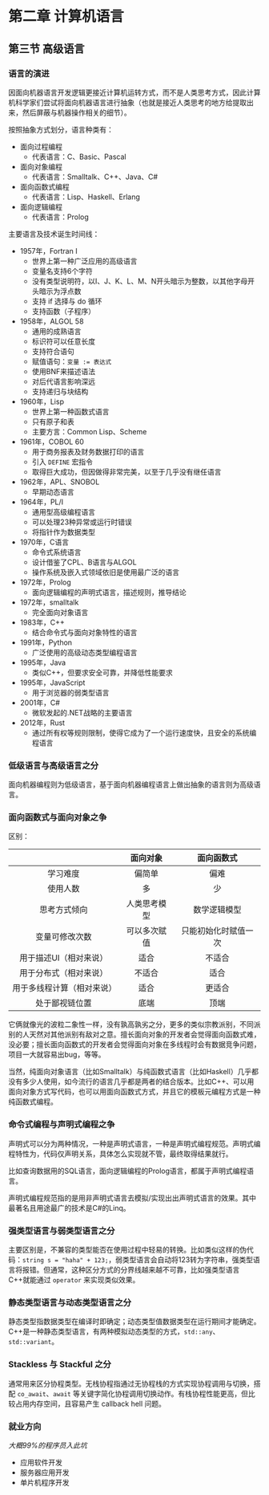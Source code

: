 # 第二章 计算机语言

## 第三节 高级语言

### 语言的演进

因面向机器语言开发逻辑更接近计算机运转方式，而不是人类思考方式，因此计算机科学家们尝试将面向机器语言进行抽象（也就是接近人类思考的地方给提取出来，然后屏蔽与机器操作相关的细节）。

按照抽象方式划分，语言种类有：

- 面向过程编程
	+ 代表语言：C、Basic、Pascal
- 面向对象编程
	+ 代表语言：Smalltalk、C++、Java、C#
- 面向函数式编程
	+ 代表语言：Lisp、Haskell、Erlang
- 面向逻辑编程
	+ 代表语言：Prolog

主要语言及技术诞生时间线：

- 1957年，Fortran I
	+ 世界上第一种广泛应用的高级语言
	+ 变量名支持6个字符
	+ 没有类型说明符，以I、J、K、L、M、N开头暗示为整数，以其他字母开头暗示为浮点数
	+ 支持 if 选择与 do 循环
	+ 支持函数（子程序）
- 1958年，ALGOL 58
	+ 通用的成熟语言
	+ 标识符可以任意长度
	+ 支持符合语句
	+ 赋值语句：`变量 := 表达式`
	+ 使用BNF来描述语法
	+ 对后代语言影响深远
	+ 支持递归与块结构
- 1960年，Lisp
	+ 世界上第一种函数式语言
	+ 只有原子和表
	+ 主要方言：Common Lisp、Scheme
- 1961年，COBOL 60
	+ 用于商务报表及财务数据打印的语言
	+ 引入 `DEFINE` 宏指令
	+ 取得巨大成功，但因做得非常完美，以至于几乎没有继任语言
- 1962年，APL、SNOBOL
    + 早期动态语言
- 1964年，PL/I
	+ 通用型高级编程语言
	+ 可以处理23种异常或运行时错误
	+ 将指针作为数据类型
- 1970年，C语言
	+ 命令式系统语言
	+ 设计借鉴了CPL、B语言与ALGOL
	+ 操作系统及嵌入式领域依旧是使用最广泛的语言
- 1972年，Prolog
    + 面向逻辑编程的声明式语言，描述规则，推导结论
- 1972年，smalltalk
    + 完全面向对象语言
- 1983年，C++
    + 结合命令式与面向对象特性的语言
- 1991年，Python
    + 广泛使用的高级动态类型编程语言
- 1995年，Java
    + 类似C++，但要求安全可靠，并降低性能要求
- 1995年，JavaScript
    + 用于浏览器的弱类型语言
- 2001年，C#
    + 微软发起的.NET战略的主要语言
- 2012年，Rust
    + 通过所有权等规则限制，使得它成为了一个运行速度快，且安全的系统编程语言

### 低级语言与高级语言之分

面向机器编程则为低级语言，基于面向机器编程语言上做出抽象的语言则为高级语言。

### 面向函数式与面向对象之争

区别：

| | 面向对象 | 面向函数式 |
| :---: | :---: | :---: |
| 学习难度 | 偏简单 | 偏难 |
| 使用人数 | 多 | 少 |
| 思考方式倾向 | 人类思考模型 | 数学逻辑模型 |
| 变量可修改次数 | 可以多次赋值 | 只能初始化时赋值一次 |
| 用于描述UI（相对来说） | 适合 | 不适合 |
| 用于分布式（相对来说） | 不适合 | 适合 |
| 用于多线程计算（相对来说） | 适合 | 更适合 |
| 处于鄙视链位置 | 底端 | 顶端 |

它俩就像光的波粒二象性一样，没有孰高孰劣之分，更多的类似宗教派别，不同派别的人天然对其他派别有敌对之意。擅长面向对象的开发者会觉得面向函数式难，没必要；擅长面向函数式的开发者会觉得面向对象在多线程时会有数据竞争问题，项目一大就容易出bug，等等。

当然，纯面向对象语言（比如Smalltalk）与纯函数式语言（比如Haskell）几乎都没有多少人使用，如今流行的语言几乎都是两者的结合版本。比如C++、可以用面向对象方式写代码，也可以用面向函数式方式，并且它的模板元编程方式是一种纯函数式编程。

### 命令式编程与声明式编程之争

声明式可以分为两种情况，一种是声明式语言，一种是声明式编程规范。声明式编程特性为，代码仅声明关系，具体怎么实现就不管，最终取得结果就行。

比如查询数据用的SQL语言，面向逻辑编程的Prolog语言，都属于声明式编程语言。

声明式编程规范指的是用非声明式语言去模拟/实现出出声明式语言的效果。其中最著名且用途最广的技术是C#的Linq。

### 强类型语言与弱类型语言之分

主要区别是，不兼容的类型能否在使用过程中轻易的转换。比如类似这样的伪代码：`string s = "haha" + 123;`，弱类型语言会自动将123转为字符串，强类型语言将报错。但通常，这种区分方式的分界线越来越不可靠，比如强类型语言C++就能通过 `operator` 来实现类似效果。

### 静态类型语言与动态类型语言之分

静态类型指数据类型在编译时即确定；动态类型值数据类型在运行期间才能确定。C++是一种静态类型语言，有两种模拟动态类型的方式，`std::any`、`std::variant`。

### Stackless 与 Stackful 之分

通常用来区分协程类型。无栈协程指通过无协程栈的方式实现协程调用与切换，搭配 `co_await`、`await` 等关键字简化协程调用切换动作。有栈协程性能更高，但比较占用内存空间，且容易产生 callback hell 问题。

### 就业方向

*大概99%的程序员入此坑*

- 应用软件开发
- 服务器应用开发
- 单片机程序开发
